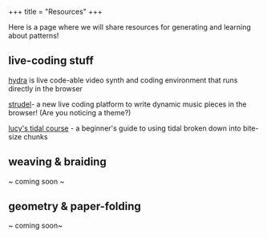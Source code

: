 +++
title = "Resources"
+++

Here is a page where we will share resources for generating and learning about patterns!


## live-coding stuff
[hydra](https://hydra.ojack.xyz) is live code-able video synth and coding environment that runs directly in the browser

[strudel](https://strudel.tidalcycles.org/)- a new live coding platform to write dynamic music pieces in the browser! (Are you noticing a theme?)

[lucy's tidal course](lucys-tidal-course/lucys-tidal-course) - a beginner's guide to using tidal broken down into bite-size chunks

## weaving & braiding

~ coming soon ~


## geometry & paper-folding

~ coming soon~